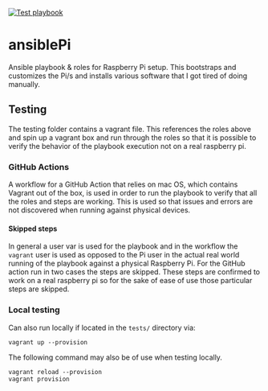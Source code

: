 [![Test playbook](https://github.com/mcdermg/ansiblePi/actions/workflows/vagrant-test.yaml/badge.svg)](https://github.com/mcdermg/ansiblePi/actions/workflows/vagrant-test.yaml)

# ansiblePi
Ansible playbook &amp; roles for Raspberry Pi setup. This bootstraps and customizes the Pi/s and installs various software that I got tired of doing manually.

## Testing

The testing folder  contains a vagrant file. This references the roles above and spin up a vagrant box and run through the roles so that it is possible to verify the behavior of the playbook execution not on a real raspberry pi.

### GitHub Actions

A workflow for a GitHub Action that relies on mac OS, which contains Vagrant out of the box, is used in order to run the playbook to verify that all the roles and steps are working. This is used so that issues and errors are not discovered when running against physical devices.

#### Skipped steps
In general a user var is used for the playbook and in the workflow  the `vagrant` user is used as opposed to the Pi user in the actual real world running of the playbook against a physical Raspberry Pi.
For the GitHub action run in two cases the steps are skipped. These steps are confirmed to work on a real raspberry pi so for the sake of ease of use those particular steps are skipped.

### Local testing

Can also run locally if located in the `tests/` directory via:

```
vagrant up --provision
```

The following command may also be of use when testing locally.
```
vagrant reload --provision
vagrant provision
```
